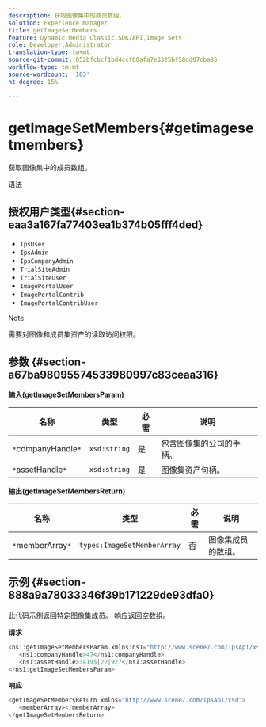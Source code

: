 ```yaml
---
description: 获取图像集中的成员数组。
solution: Experience Manager
title: getImageSetMembers
feature: Dynamic Media Classic,SDK/API,Image Sets
role: Developer,Administrator
translation-type: tm+mt
source-git-commit: 052bfcbcf1bd4ccf60afa7e3325bf58dd07cba85
workflow-type: tm+mt
source-wordcount: '103'
ht-degree: 15%

---
```



# getImageSetMembers{#getimagesetmembers}

获取图像集中的成员数组。

语法

## 授权用户类型{#section-eaa3a167fa77403ea1b374b05fff4ded}

* `IpsUser`
* `IpsAdmin`
* `IpsCompanyAdmin`
* `TrialSiteAdmin`
* `TrialSiteUser`
* `ImagePortalUser`
* `ImagePortalContrib`
* `ImagePortalContribUser`

>[!NOTE]
>
>需要对图像和成员集资产的读取访问权限。

## 参数 {#section-a67ba98095574533980997c83ceaa316}

**输入(getImageSetMembersParam)**

| 名称 | 类型 | 必需 | 说明 |
|---|---|---|---|
| `*`companyHandle`*` | `xsd:string` | 是 | 包含图像集的公司的手柄。 |
| `*`assetHandle`*` | `xsd:string` | 是 | 图像集资产句柄。 |

**输出(getImageSetMembersReturn)**

| 名称 | 类型 | 必需 | 说明 |
|---|---|---|---|
| `*`memberArray`*` | `types:ImageSetMemberArray` | 否 | 图像集成员的数组。 |

## 示例 {#section-888a9a78033346f39b171229de93dfa0}

此代码示例返回特定图像集成员。 响应返回空数组。

**请求**

```java
<ns1:getImageSetMembersParam xmlns:ns1="http://www.scene7.com/IpsApi/xsd">
   <ns1:companyHandle>47</ns1:companyHandle>
   <ns1:assetHandle>34195|22|927</ns1:assetHandle>
</ns1:getImageSetMembersParam>
```

**响应**

```java
<getImageSetMembersReturn xmlns="http://www.scene7.com/IpsApi/xsd">
   <memberArray></memberArray>
</getImageSetMembersReturn>
```

